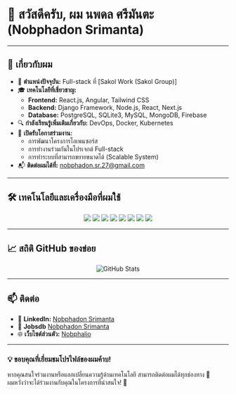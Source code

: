 # 👋 สวัสดีครับ, ผม นพดล ศรีมันตะ (Nobphadon Srimanta)
---

## 🚀 **เกี่ยวกับผม**
- 🎯 **ตำแหน่งปัจจุบัน:** Full-stack ที่ [Sakol Work (Sakol Group)]  
- 🎓 **เทคโนโลยีที่เชี่ยวชาญ:**  
  - **Frontend:** React.js, Angular, Tailwind CSS  
  - **Backend:** Django Framework, Node.js, React, Next.js  
  - **Database:** PostgreSQL, SQLite3, MySQL, MongoDB, Firebase  
- 🔍 **กำลังเรียนรู้เพิ่มเติมเกี่ยวกับ:** DevOps, Docker, Kubernetes  
- 🤝 **เปิดรับโอกาสร่วมงาน:**  
  - การพัฒนาโครงการโอเพนซอร์ส  
  - การทำงานร่วมกันในโปรเจกต์ Full-stack  
  - การทำระบบที่สามารถขยายขนาดได้ (Scalable System)  
- 📬 **ติดต่อผมได้ที่:** [nobphadon.sr.27@gmail.com](mailto:nobphadon.sr.27@gmail.com)  

---

## 🛠️ **เทคโนโลยีและเครื่องมือที่ผมใช้**
<p align="center">
  <img src="https://img.shields.io/badge/Python-3776AB?style=for-the-badge&logo=python&logoColor=white" />
  <img src="https://img.shields.io/badge/JavaScript-F7DF1E?style=for-the-badge&logo=javascript&logoColor=black" />
  <img src="https://img.shields.io/badge/React-20232A?style=for-the-badge&logo=react&logoColor=61DAFB" />
  <img src="https://img.shields.io/badge/Node.js-43853D?style=for-the-badge&logo=node.js&logoColor=white" />
  <img src="https://img.shields.io/badge/Next.js-000000?style=for-the-badge&logo=next.js&logoColor=white" />
  <img src="https://img.shields.io/badge/PostgreSQL-316192?style=for-the-badge&logo=postgresql&logoColor=white" />
  <img src="https://img.shields.io/badge/Git-F05032?style=for-the-badge&logo=git&logoColor=white" />
  <img src="https://img.shields.io/badge/VS%20Code-007ACC?style=for-the-badge&logo=visual-studio-code&logoColor=white" />
</p>

---

## 📈 **สถิติ GitHub ของข่อย**
<p align="center">
  <img src="https://github-readme-stats.vercel.app/api?username=NobphadonSR&show_icons=true&theme=radical" alt="GitHub Stats">
</p>

---

## 📫 **ติดต่อ**
- 💼 **LinkedIn:** [Nobphadon Srimanta](https://www.linkedin.com/in/nobphadon-srimanta-9a1959342/)
- 💼 **Jobsdb** [Nobphadon Srimanta](https://th.jobsdb.com/th/profile/nobphadon-srimanta-lGsqDRgsd5)
- 🌐 **เว็บไซต์ส่วนตัว:** [Nobphalio](https://nobphalio.vercel.app/)

---

### 💡 **ขอบคุณที่เยี่ยมชมโปรไฟล์ของผมค้าบ!**
หากคุณสนใจร่วมงานหรือแลกเปลี่ยนความรู้ด้านเทคโนโลยี สามารถติดต่อผมได้ทุกช่องทาง 📩  
ผมหวังว่าจะได้ร่วมงานกับคุณในโครงการที่น่าสนใจ! 🚀  
